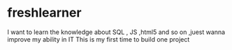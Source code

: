 # freshlearner
I want to learn the knowledge about SQL , JS ,html5 and so on ,juest  wanna improve my ability in IT
This is my first time to build one project 
